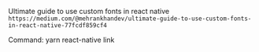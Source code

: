 Ultimate guide to use custom fonts in react native
``` https://medium.com/@mehrankhandev/ultimate-guide-to-use-custom-fonts-in-react-native-77fcdf859cf4 ```

Command:
yarn react-native link